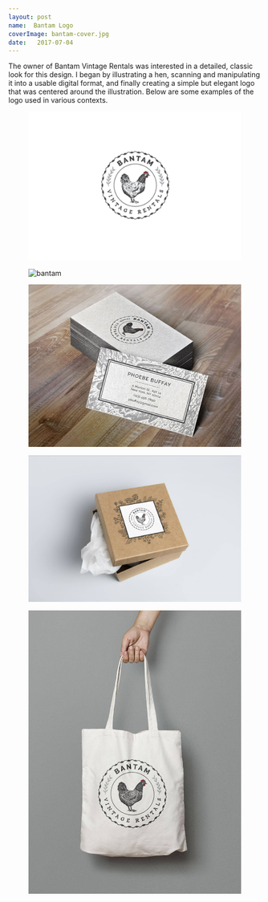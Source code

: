 ```yaml
---
layout: post
name:  Bantam Logo
coverImage: bantam-cover.jpg
date:   2017-07-04
---
```


The owner of Bantam Vintage Rentals was interested in a detailed, classic look for this design. I began by illustrating a hen, scanning and manipulating it into a usable digital format, and finally creating a simple but elegant logo that was centered around the illustration. Below are some examples of the logo used in various contexts.

<figure>
    <img src="../img/bantam-1.jpg" alt="bantam" />
</figure>
<figure>
    <img src="../img/bantam-2.jpg" alt="bantam" />
</figure>
<figure>
    <img src="../img/bantam-3.jpg" alt="bantam" />
</figure>
<figure>
    <img src="../img/bantam-4.jpg" alt="bantam" />
</figure>
<figure>
    <img src="../img/bantam-5.jpg" alt="bantam" />
</figure>
